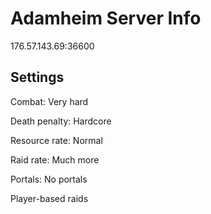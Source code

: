 # Adamheim Server Info

176.57.143.69:36600

## Settings

Combat: Very hard

Death penalty: Hardcore

Resource rate: Normal

Raid rate: Much more

Portals: No portals

Player-based raids
